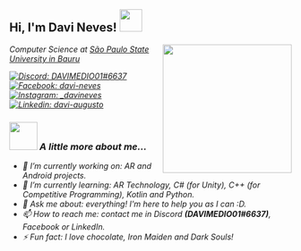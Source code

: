 <h2> Hi, I'm Davi Neves! <img src="https://media.giphy.com/media/oL3kDXFGkBc9a/giphy.gif" width="40"></h2>
<img align='right' src="https://media.giphy.com/media/U3rYyVWOhXp64Yxr3r/giphy.gif" width="230">
<p><em>Computer Science at <a href="https://www.fc.unesp.br/#!/">São Paulo State University in Bauru</a></br>

[![Discord: DAVIMEDIO01#6637](https://img.shields.io/badge/DAVIMEDIO01-%237289DA.svg?&style=for-the-badge&logo=discord&logoColor=white)](https://discord.com/app)
[![Facebook: davi-neves](https://img.shields.io/badge/Davi_Neves-%23E4405F.svg?&style=for-the-badge&logo=instagram&logoColor=white)](https://www.facebook.com/davi.augustonevesleite)
[![Instagram: _davineves](https://img.shields.io/badge/davi_neves-%231877F2.svg?&style=for-the-badge&logo=facebook&logoColor=white)](https://www.instagram.com/_davineves/)
[![Linkedin: davi-augusto](https://img.shields.io/badge/davi_augusto-%230077B5.svg?&style=for-the-badge&logo=linkedin&logoColor=white)](https://www.linkedin.com/in/davi-augusto-ab9413143/)
</p>

### <img src="https://media.giphy.com/media/vc0z5hIqODyhO/giphy.gif" width="50"> A little more about me...

- 🔭 I’m currently working on: AR and Android projects.
- 🌱 I’m currently learning: AR Technology, C# (for Unity), C++ (for Competitive Programming), Kotlin and Python.
- 💬 Ask me about: everything! I'm here to help you as I can :D.
- 📫 How to reach me: contact me in Discord <b>(DAVIMEDIO01#6637)</b>, Facebook or LinkedIn.
- ⚡ Fun fact: I love chocolate, Iron Maiden and Dark Souls!

